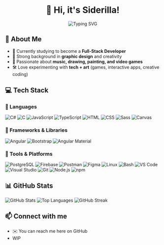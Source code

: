 <div align="center">
  <h1>👋 Hi, it's Siderilla!</h1>
<img src="https://readme-typing-svg.herokuapp.com?font=JetBrains+Mono&size=28&duration=3000&color=00ccff&center=true&vCenter=true&width=650&lines=Full-Stack+Developer+in+progress;Creative+coder+%26+designer;Music+%7C+Art+%7C+Games" alt="Typing SVG"/>
</div>

## 🚀 About Me
- 🌱 Currently studying to become a **Full-Stack Developer**  
- 🎨 Strong background in **graphic design** and creativity  
- 🎹 Passionate about **music, drawing, painting, and video games**  
- 🛠️ Love experimenting with **tech + art** (games, interactive apps, creative coding)  

## 💻 Tech Stack

### 🔹 Languages
![C#](https://img.shields.io/badge/C%23-239120?logo=c-sharp&logoColor=white&style=flat-square)
![C](https://img.shields.io/badge/C-A8B9CC?logo=c&logoColor=white&style=flat-square)
![JavaScript](https://img.shields.io/badge/JavaScript-F7DF1E?logo=javascript&logoColor=black&style=flat-square)
![TypeScript](https://img.shields.io/badge/TypeScript-3178C6?logo=typescript&logoColor=white&style=flat-square)
![HTML](https://img.shields.io/badge/HTML5-E34F26?logo=html5&logoColor=white&style=flat-square)
![CSS](https://img.shields.io/badge/CSS3-1572B6?logo=css3&logoColor=white&style=flat-square)
![Sass](https://img.shields.io/badge/Sass-CC6699?logo=sass&logoColor=white&style=flat-square)
![Canvas](https://img.shields.io/badge/Canvas-333333?logo=html5&logoColor=white&style=flat-square)

### 🔹 Frameworks & Libraries
![Angular](https://img.shields.io/badge/Angular-DD0031?logo=angular&logoColor=white&style=flat-square)
![Bootstrap](https://img.shields.io/badge/Bootstrap-7952B3?logo=bootstrap&logoColor=white&style=flat-square)
![Angular Material](https://img.shields.io/badge/Material%20Design-757575?logo=material-design&logoColor=white&style=flat-square)

### 🔹 Tools & Platforms
![PostgreSQL](https://img.shields.io/badge/PostgreSQL-4169E1?logo=postgresql&logoColor=white&style=flat-square)
![Firebase](https://img.shields.io/badge/Firebase-FFCA28?logo=firebase&logoColor=black&style=flat-square)
![Postman](https://img.shields.io/badge/Postman-FF6C37?logo=postman&logoColor=white&style=flat-square)
![Figma](https://img.shields.io/badge/Figma-F24E1E?logo=figma&logoColor=white&style=flat-square)
![Linux](https://img.shields.io/badge/Linux-FCC624?logo=linux&logoColor=black&style=flat-square)
![Bash](https://img.shields.io/badge/Bash-4EAA25?logo=gnu-bash&logoColor=white&style=flat-square)
![VS Code](https://img.shields.io/badge/VS%20Code-007ACC?logo=visual-studio-code&logoColor=white&style=flat-square)
![Visual Studio](https://img.shields.io/badge/Visual%20Studio-5C2D91?logo=visual-studio&logoColor=white&style=flat-square)
![Git](https://img.shields.io/badge/Git-F05032?logo=git&logoColor=white&style=flat-square)
![Node.js](https://img.shields.io/badge/Node.js-339933?logo=node.js&logoColor=white&style=flat-square)
![npm](https://img.shields.io/badge/npm-CB3837?logo=npm&logoColor=white&style=flat-square)

## 📊 GitHub Stats
![GitHub Stats](https://github-readme-stats.vercel.app/api?username=siderilla&show_icons=true&theme=transparent&hide_border=true&border_radius=15&title_color=00ccff&icon_color=ffb0f6&text_color=ffffff)
![Top Languages](https://github-readme-stats.vercel.app/api/top-langs/?username=siderilla&layout=compact&theme=transparent&hide_border=true&border_radius=15&title_color=00ccff&text_color=ffffff)
![GitHub Streak](https://streak-stats.demolab.com?user=siderilla&theme=transparent&hide_border=true&border_radius=15&ring=00ccff&fire=ffb0f6&currStreakLabel=ffffff)


## 📫 Connect with me
- ✉️ You can reach me here on GitHub
- WIP 

